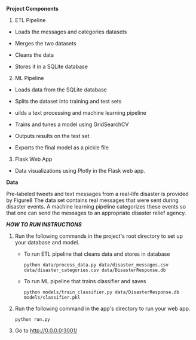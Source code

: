 
**Project Components**

1. ETL Pipeline

 - Loads the messages and categories datasets

 - Merges the two datasets

 - Cleans the data

 - Stores it in a SQLite database

2. ML Pipeline

 - Loads data from the SQLite database

 - Splits the dataset into training and test sets

 - uilds a text processing and machine learning pipeline

 - Trains and tunes a model using GridSearchCV

 - Outputs results on the test set

 - Exports the final model as a pickle file

3. Flask Web App

 - Data visualizations using Plotly in the Flask web app. 


**Data**

Pre-labeled tweets and text messages from a real-life disaster is provided by Figure8
The data set contains real messages that were sent during disaster events. A machine learning pipeline categorizes these events so that one can send the messages to an appropriate disaster relief agency.
 
**_HOW TO RUN INSTRUCTIONS_**

1. Run the following commands in the project's root directory to set up your database and model.

    - To run ETL pipeline that cleans data and stores in database
    
        `python data/process_data.py data/disaster_messages.csv data/disaster_categories.csv data/DisasterResponse.db`
        
    - To run ML pipeline that trains classifier and saves
    
        `python models/train_classifier.py data/DisasterResponse.db models/classifier.pkl`

2. Run the following command in the app's directory to run your web app.

    `python run.py`

3. Go to http://0.0.0.0:3001/
